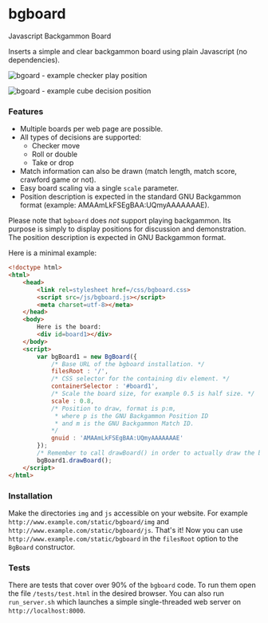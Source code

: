 # bgboard

Javascript Backgammon Board

Inserts a simple and clear backgammon board using plain Javascript
(no dependencies).

![bgoard - example checker play position](http://i.imgur.com/P50Kr7I.png)

![bgoard - example cube decision position](http://i.imgur.com/4zW2Eaj.png)

### Features

* Multiple boards per web page are possible.
* All types of decisions are supported:
	* Checker move
	* Roll or double
	* Take or drop
* Match information can also be drawn (match length, match score, crawford game or not).
* Easy board scaling via a single `scale` parameter.
* Position description is expected in the standard GNU Backgammon format (example: AMAAmLkFSEgBAA:UQmyAAAAAAAE).

Please note that `bgboard` does *not* support playing backgammon. Its purpose is simply to display
positions for discussion and demonstration. The position description
is expected in GNU Backgammon format.

Here is a minimal example:

```html
<!doctype html>
<html>
	<head>
		<link rel=stylesheet href=/css/bgboard.css>
		<script src=/js/bgboard.js></script>
		<meta charset=utf-8></meta>
	</head>
	<body>
		Here is the board:
		<div id=board1></div>
	</body>
	<script>
		var bgBoard1 = new BgBoard({
			/* Base URL of the bgboard installation. */
			filesRoot : '/',
			/* CSS selector for the containing div element. */
			containerSelector : '#board1',
			/* Scale the board size, for example 0.5 is half size. */
			scale : 0.8,
			/* Position to draw, format is p:m,
			 * where p is the GNU Backgammon Position ID
			 * and m is the GNU Backgammon Match ID.
			*/
			gnuid :	'AMAAmLkFSEgBAA:UQmyAAAAAAAE'
		});
		/* Remember to call drawBoard() in order to actually draw the board. */
		bgBoard1.drawBoard();
	</script>
</html>
```

### Installation

Make the directories `img` and `js` accessible on your website. For example `http://www.example.com/static/bgboard/img` and `http://www.example.com/static/bgboard/js`. That's it! Now you can use `http://www.example.com/static/bgboard` in the `filesRoot` option to the `BgBoard` constructor.

### Tests

There are tests that cover over 90% of the `bgboard` code. To run them open the file `/tests/test.html` in the desired browser. You can also run `run_server.sh` which launches a simple single-threaded web server on `http://localhost:8000`.
